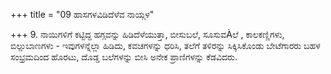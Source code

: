 +++
title = "09 ಹಾಸಗಳವಿಡಿದೆಳೆವ ನಾಯ್ಗಳ"

+++
9. ನಾಯಿಗಳಿಗೆ ಕಟ್ಟಿದ್ದ ಹಗ್ಗವನ್ನು ಹಿಡಿದೆಳೆಯುತ್ತಾ, ಬೀಸುಬಲೆ, ಸೂಸುವÀಲೆ , ಕಾಲಕಣ್ಣಿಗಳು, ಬಿಲ್ಲುಬಾಣಗಳು - ಇವುಗಳನ್ನೆಲ್ಲಾ ಹಿಡಿದು, ಕವಚಗಳನ್ನು ಧರಿಸಿ, ತಲೆಗೆ ತಳಿರನ್ನು ಸಿಕ್ಕಿಸಿಕೊಂಡು ಬೇಟೆಗಾರರು ಬಹಳ ಸಂಭ್ರಮದಿಂದ ಹೊರಟು, ದೊಡ್ಡ ಬಲೆಗಳನ್ನು ಬೀಸಿ ಅನೇಕ ಪ್ರಾಣಿಗಳನ್ನು ಕೆಡವಿದರು.